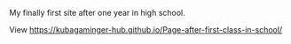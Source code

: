 My finally first site after one year in high school.

View https://kubagaminger-hub.github.io/Page-after-first-class-in-school/
